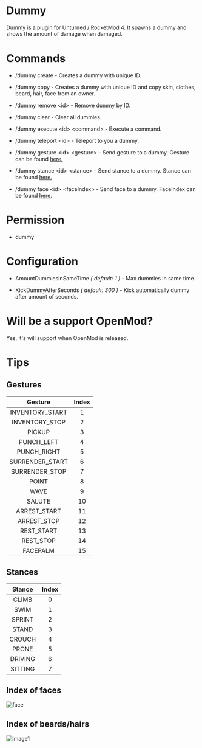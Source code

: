 # Dummy
Dummy is a plugin for Unturned / RocketMod 4. It spawns a dummy and shows the amount of damage when damaged.

# Commands
- /dummy create - Creates a dummy with unique ID.

- /dummy copy - Creates a dummy with unique ID and copy skin, clothes, beard, hair, face from an owner.

- /dummy remove &lt;id&gt; - Remove dummy by ID.

- /dummy clear - Clear all dummies.

- /dummy execute &lt;id&gt; &lt;command&gt; - Execute a command.

- /dummy teleport &lt;id&gt; - Teleport to you a dummy.

- /dummy gesture &lt;id&gt; &lt;gesture&gt; - Send gesture to a dummy. Gesture can be found [here.](https://github.com/EvolutionPlugins/Dummy#gestures)

- /dummy stance &lt;id&gt; &lt;stance&gt; - Send stance to a dummy. Stance can be found [here.](https://github.com/EvolutionPlugins/Dummy#stances)
        
- /dummy face &lt;id&gt; &lt;faceIndex&gt; - Send face to a dummy. FaceIndex can be found [here.](https://github.com/EvolutionPlugins/Dummy#index-of-faces)

# Permission
- dummy

# Configuration
- AmountDummiesInSameTime _( default: 1 )_ - Max dummies in same time.

- KickDummyAfterSeconds _( default: 300 )_ - Kick automatically dummy after amount of seconds.

# Will be a support OpenMod?
Yes, it's will support when OpenMod is released.

# Tips

## Gestures

|      Gesture     	| Index 	|
|:---------------:	|:-----:	|
| INVENTORY_START 	|   1   	|
|  INVENTORY_STOP 	|   2   	|
|      PICKUP     	|   3   	|
|    PUNCH_LEFT   	|   4   	|
|   PUNCH_RIGHT   	|   5   	|
| SURRENDER_START 	|   6   	|
|  SURRENDER_STOP 	|   7   	|
|      POINT      	|   8   	|
|       WAVE      	|   9   	|
|      SALUTE     	|   10  	|
|   ARREST_START  	|   11  	|
|   ARREST_STOP   	|   12  	|
|    REST_START   	|   13  	|
|    REST_STOP    	|   14  	|
|     FACEPALM    	|   15  	|

## Stances

|  Stance 	| Index 	|
|:-------:	|:-----:	|
|  CLIMB  	|   0   	|
|   SWIM  	|   1   	|
|  SPRINT 	|   2   	|
|  STAND  	|   3   	|
|  CROUCH 	|   4   	|
|  PRONE  	|   5   	|
| DRIVING 	|   6   	|
| SITTING 	|   7   	|

## Index of faces

![face](https://i.redd.it/eqve40c3cuqx.png)

## Index of beards/hairs

![image1](https://i.redd.it/t9qh0q76l16z.jpg)
